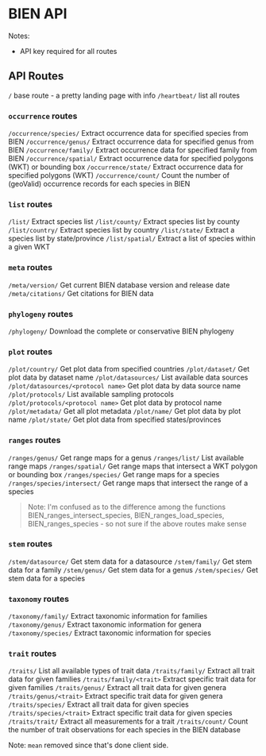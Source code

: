 BIEN API
========

Notes:

* API key required for all routes

## API Routes

`/` base route - a pretty landing page with info
`/heartbeat/` list all routes

### `occurrence` routes

`/occurrence/species/` Extract occurrence data for specified species from BIEN
`/occurrence/genus/` Extract occurrence data for specified genus from BIEN
`/occurrence/family/` Extract occurrence data for specified family from BIEN
`/occurrence/spatial/` Extract occurrence data for specified polygons (WKT) or bounding box
`/occurrence/state/` Extract occurrence data for specified polygons (WKT)
`/occurrence/count/` Count the number of (geoValid) occurrence records for each species in BIEN


### `list` routes

`/list/` Extract species list
`/list/county/` Extract species list by county
`/list/country/` Extract species list by country
`/list/state/` Extract a species list by state/province
`/list/spatial/` Extract a list of species within a given WKT

### `meta` routes

`/meta/version/` Get current BIEN database version and release date
`/meta/citations/` Get citations for BIEN data

### `phylogeny` routes

`/phylogeny/` Download the complete or conservative BIEN phylogeny

### `plot` routes

`/plot/country/` Get plot data from specified countries
`/plot/dataset/` Get plot data by dataset name
`/plot/datasources/` List available data sources
`/plot/datasources/<protocol name>` Get plot data by data source name
`/plot/protocols/` List available sampling protocols
`/plot/protocols/<protocol name>` Get plot data by protocol name
`/plot/metadata/` Get all plot metadata
`/plot/name/` Get plot data by plot name
`/plot/state/` Get plot data from specified states/provinces

### `ranges` routes

`/ranges/genus/` Get range maps for a genus
`/ranges/list/` List available range maps
`/ranges/spatial/` Get range maps that intersect a WKT polygon or bounding box
`/ranges/species/` Get range maps for a species
`/ranges/species/intersect/` Get range maps that intersect the range of a species

> Note: I'm confused as to the difference among the functions BIEN_ranges_intersect_species, BIEN_ranges_load_species, BIEN_ranges_species - so not sure if the above routes make sense

### `stem` routes

`/stem/datasource/` Get stem data for a datasource
`/stem/family/` Get stem data for a family
`/stem/genus/` Get stem data for a genus
`/stem/species/` Get stem data for a species

### `taxonomy` routes

`/taxonomy/family/` Extract taxonomic information for families
`/taxonomy/genus/` Extract taxonomic information for genera
`/taxonomy/species/` Extract taxonomic information for species

### `trait` routes

`/traits/` List all available types of trait data
`/traits/family/` Extract all trait data for given families
`/traits/family/<trait>` Extract specific trait data for given families
`/traits/genus/` Extract all trait data for given genera
`/traits/genus/<trait>` Extract specific trait data for given genera
`/traits/species/` Extract all trait data for given species
`/traits/species/<trait>` Extract specific trait data for given species
`/traits/trait/` Extract all measurements for a trait
`/traits/count/` Count the number of trait observations for each species in the BIEN database

Note: `mean` removed since that's done client side.
